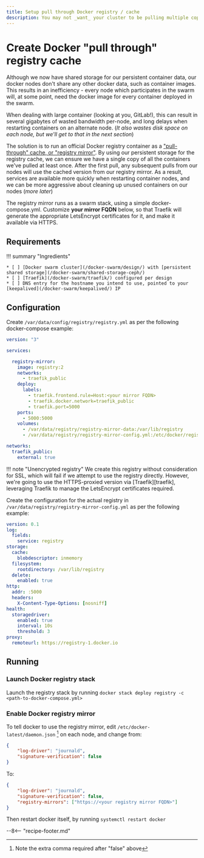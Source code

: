 ```yaml
---
title: Setup pull through Docker registry / cache
description: You may not _want_ your cluster to be pulling multiple copies of images from public registries, especially if rate-limits (hello, Docker Hub!) are a concern. Here's how you setup your own "pull through cache" registry.
---
```

# Create Docker "pull through" registry cache

Although we now have shared storage for our persistent container data, our docker nodes don't share any other docker data, such as container images. This results in an inefficiency - every node which participates in the swarm will, at some point, need the docker image for every container deployed in the swarm.

When dealing with large container (looking at you, GitLab!), this can result in several gigabytes of wasted bandwidth per-node, and long delays when restarting containers on an alternate node. (_It also wastes disk space on each node, but we'll get to that in the next section_)

The solution is to run an official Docker registry container as a ["pull-through" cache, or "registry mirror"](https://docs.docker.com/registry/recipes/mirror/). By using our persistent storage for the registry cache, we can ensure we have a single copy of all the containers we've pulled at least once. After the first pull, any subsequent pulls from our nodes will use the cached version from our registry mirror. As a result, services are available more quickly when restarting container nodes, and we can be more aggressive about cleaning up unused containers on our nodes (*more later*)

The registry mirror runs as a swarm stack, using a simple docker-compose.yml. Customize **your mirror FQDN** below, so that Traefik will generate the appropriate LetsEncrypt certificates for it, and make it available via HTTPS.

## Requirements

!!! summary "Ingredients"

    * [ ] [Docker swarm cluster](/docker-swarm/design/) with [persistent shared storage](/docker-swarm/shared-storage-ceph/)
    * [ ] [Traefik](/docker-swarm/traefik/) configured per design
    * [ ] DNS entry for the hostname you intend to use, pointed to your [keepalived](/docker-swarm/keepalived/) IP

## Configuration

Create `/var/data/config/registry/registry.yml` as per the following docker-compose example:

```yaml
version: "3"

services:

  registry-mirror:
    image: registry:2
    networks:
      - traefik_public
    deploy:
      labels:
        - traefik.frontend.rule=Host:<your mirror FQDN>
        - traefik.docker.network=traefik_public
        - traefik.port=5000
    ports:
      - 5000:5000
    volumes:
      - /var/data/registry/registry-mirror-data:/var/lib/registry
      - /var/data/registry/registry-mirror-config.yml:/etc/docker/registry/config.yml

networks:
  traefik_public:
    external: true
```

!!! note "Unencrypted registry"
We create this registry without consideration for SSL, which will fail if we attempt to use the registry directly. However, we're going to use the HTTPS-proxied version via [Traefik][traefik], leveraging Traefik to manage the LetsEncrypt certificates required.

Create the configuration for the actual registry in `/var/data/registry/registry-mirror-config.yml` as per the following example:

```yaml
version: 0.1
log:
  fields:
    service: registry
storage:
  cache:
    blobdescriptor: inmemory
  filesystem:
    rootdirectory: /var/lib/registry
  delete:
    enabled: true
http:
  addr: :5000
  headers:
    X-Content-Type-Options: [nosniff]
health:
  storagedriver:
    enabled: true
    interval: 10s
    threshold: 3
proxy:
  remoteurl: https://registry-1.docker.io
```

## Running

### Launch Docker registry stack

Launch the registry stack by running `docker stack deploy registry -c <path-to-docker-compose.yml>`

### Enable Docker registry mirror

To tell docker to use the registry mirror, edit `/etc/docker-latest/daemon.json` [^1] on each node, and change from:

```json
{
    "log-driver": "journald",
    "signature-verification": false
}
```

To:

```json
{
    "log-driver": "journald",
    "signature-verification": false,
    "registry-mirrors": ["https://<your registry mirror FQDN>"]
}
```

Then restart docker itself, by running `systemctl restart docker`

[^1]: Note the extra comma required after "false" above

--8<-- "recipe-footer.md"
